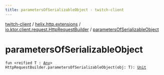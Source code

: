```yaml
---
title: parametersOfSerializableObject - twitch-client
---
```


[twitch-client](../../index.html) / [helix.http.extensions](../index.html) / [io.ktor.client.request.HttpRequestBuilder](index.html) / [parametersOfSerializableObject](./parameters-of-serializable-object.html)

# parametersOfSerializableObject

`fun <reified T : `[`Any`](https://kotlinlang.org/api/latest/jvm/stdlib/kotlin/-any/index.html)`> HttpRequestBuilder.parametersOfSerializableObject(obj: T): `[`Unit`](https://kotlinlang.org/api/latest/jvm/stdlib/kotlin/-unit/index.html)